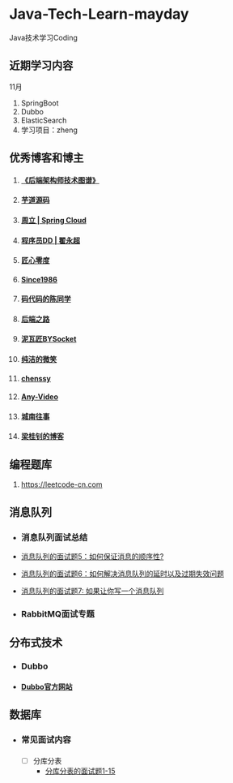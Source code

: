 # Java-Tech-Learn-mayday
  Java技术学习Coding

## 近期学习内容

11月
 1. SpringBoot
 2. Dubbo
 3. ElasticSearch
 4. 学习项目：zheng

## 优秀博客和博主
        
 1. #### [《后端架构师技术图谱》](https://github.com/xingshaocheng/architect-awesome/blob/master/README.md)
 2. #### [芋道源码](http://www.iocoder.cn/ "芋道源码")
3. #### [周立 | Spring Cloud](http://itmuch.com/ "周立 | Spring Cloud")
4. #### [程序员DD | 翟永超](http://blog.didispace.com/ "程序员DD | 翟永超")
5. #### [匠心零度](http://www.jiangxinlingdu.com/ "匠心零度")
6. #### [Since1986](https://since1986.github.io/blog/ "Since1986")
7. #### [码代码的陈同学](https://chenyongjun.vip/ "码代码的陈同学")
8. #### [后端之路](https://qixiaobo.site/ "后端之路")
9. #### [泥瓦匠BYSocket](http://www.bysocket.com/ "泥瓦匠BYSocket")
10. #### [纯洁的微笑](http://www.ityouknow.com/ "纯洁的微笑")
11. #### [chenssy](http://cmsblogs.com/ "chenssy")
12. #### [Any-Video](http://www.ictgu.cn/ "Any-Video")
13. #### [城南往事](http://www.icnws.com/ "城南往事")
14. #### [梁桂钊的博客](http://blog.720ui.com)



##  编程题库
    

 1. https://leetcode-cn.com
    
## 消息队列

- ### 消息队列面试总结

 - [消息队列的面试题5：如何保证消息的顺序性?](https://www.cnblogs.com/daiwei1981/p/9403925.html)
 - [消息队列的面试题6：如何解决消息队列的延时以及过期失效问题](https://www.cnblogs.com/daiwei1981/p/9403899.html)
 - [消息队列的面试题7: 如果让你写一个消息队列](https://www.cnblogs.com/daiwei1981/p/9403925.html)
 
 - ### RabbitMQ面试专题


## 分布式技术
 - ### Dubbo
 - ####  [Dubbo官方网站](http://dubbo.apache.org/zh-cn/)  
 
## 数据库
- ### 常见面试内容  
   #### 
  - [ ] 分库分表  
    - [分库分表的面试题1-15](https://www.cnblogs.com/daiwei1981/p/9416087.html)

